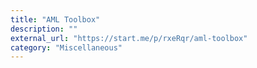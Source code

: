 ```yaml
---
title: "AML Toolbox"
description: ""
external_url: "https://start.me/p/rxeRqr/aml-toolbox"
category: "Miscellaneous"
---
```

